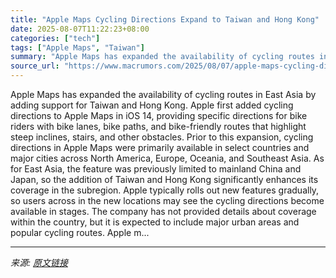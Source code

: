 ```yaml
---
title: "Apple Maps Cycling Directions Expand to Taiwan and Hong Kong"
date: 2025-08-07T11:22:23+08:00
categories: ["tech"]
tags: ["Apple Maps", "Taiwan"]
summary: "Apple Maps has expanded the availability of cycling routes in East Asia by adding support for Taiwan and Hong Kong. Apple first added cycling directions to ‌‌Apple Maps‌‌ in iOS 14, providing specific"
source_url: "https://www.macrumors.com/2025/08/07/apple-maps-cycling-directions-taiwan-hong-kong/"
---
```


Apple Maps has expanded the availability of cycling routes in East Asia by adding support for Taiwan and Hong Kong. Apple first added cycling directions to ‌‌Apple Maps‌‌ in iOS 14, providing specific directions for bike riders with bike lanes, bike paths, and bike-friendly routes that highlight steep inclines, stairs, and other obstacles. Prior to this expansion, cycling directions in ‌Apple Maps‌ were primarily available in select countries and major cities across North America, Europe, Oceania, and Southeast Asia. As for East Asia, the feature was previously limited to mainland China and Japan, so the addition of Taiwan and Hong Kong significantly enhances its coverage in the subregion. Apple typically rolls out new features gradually, so users across in the new locations may see the cycling directions become available in stages. The company has not provided details about coverage within the country, but it is expected to include major urban areas and popular cycling routes. Apple m...

---

*来源: [原文链接](https://www.macrumors.com/2025/08/07/apple-maps-cycling-directions-taiwan-hong-kong/)*

